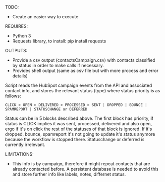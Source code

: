 TODO:
- Create an easier way to execute

REQUIRES:
- Python 3
- Requests library, to install: pip install requests

OUTPUTS:
- Provide a csv output (contactsCampaign.csv) with contacts classified by status in order to make calls if necessary.
- Provides shell output (same as csv file but with more process and error details)


Script reads the HubSpot campaign events from the API and associated contact info, and stores the relevant status (type) where status priority is as follows:

	CLICK > OPEN > DELIVERED > PROCESSED > SENT | DROPPED | BOUNCE | SPAMREPORT | STATUSCHANGE or DEFERRED
Status can be in 5 blocks described above. The first block has priority, if status is CLICK implies it was sent, processed, delivered and also open, ergo if it's on click the rest of the statuses of that block is ignored. If it's dropped, bounce, spamreport it's not going to update it's status anymore because the workflow is stopped there. Statuschange or deferred is currently irrelevant.

LIMITATIONS:
- This info is by campaign, therefore it might repeat contacts that are already contacted before. A persistent database is needed to avoid this and store further info like labels, notes, differnet status.
